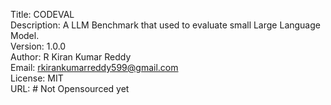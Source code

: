 Title: CODEVAL<br>
Description: A LLM Benchmark that used to evaluate small Large Language Model.<br>
Version: 1.0.0<br>
Author: R Kiran Kumar Reddy<br>
Email: rkirankumarreddy599@gmail.com<br>
License: MIT<br>
URL: # Not Opensourced yet
